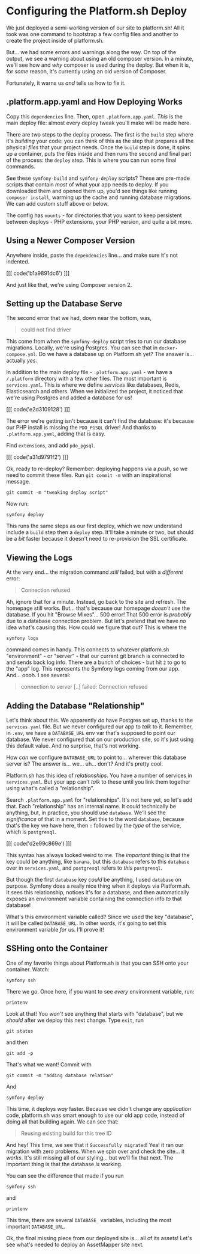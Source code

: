 # Configuring the Platform.sh Deploy

We just deployed a semi-working version of our site to platform.sh! All it took
was one command to bootstrap a few config files and another to create the
project inside of platform.sh.

But... we had some errors and warnings along the way. On top of the output,
we see a warning about using an old composer version. In a minute, we'll see
how and *why* composer is used during the deploy. But when it is, for *some*
reason, it's currently using an old version of Composer.

Fortunately, it warns us *and* tells us how to fix it.

## .platform.app.yaml and How Deploying Works

Copy this `dependencies` line. Then, open `.platform.app.yaml`. *This* is the
main deploy file: almost every deploy tweak you'll make will be made here.

There are two steps to the deploy process. The first is the `build` step where it's
*building* your code: you can think of this as the step that prepares all the
physical *files* that your project needs. Once the `build` step is done, it spins
up a container, puts the files inside and then runs the second and final part
of the process: the `deploy` step. This is where you can run some final commands.

See these `symfony-build` and `symfony-deploy` scripts? These are pre-made scripts
that contain *most* of what your app needs to deploy. If you downloaded them
and opened them up, you'd see things like running `composer install`, warming
up the cache and running database migrations. We can add custom stuff above or below.

The config has `mounts` - for directories that you want to keep persistent between
deploys - PHP extensions, your PHP version, and quite a bit more.

## Using a Newer Composer Version

Anywhere inside, paste the `dependencies` line... and make sure it's not
indented.

[[[ code('b1a9891dc6') ]]]

And just like that, we're using Composer version 2.

## Setting up the Database Serve

The second error that we had, down near the bottom, was,

> could not find driver

This come from when the `symfony-deploy` script tries to run our database migrations.
Locally, we're using Postgres. You can see that in `docker-compose.yml`.
Do we have a database up on Platform.sh yet? The answer is... actually *yes*.

In addition to the main deploy file - `.platform.app.yaml` - we have a `/.platform`
directory with a few other files. The most important is `services.yaml`.
This is where we define *services* like databases, Redis, Elasticsearch and others.
When we initialized the project, it noticed that we're using Postgres and added a
database for us!

[[[ code('e2d3109128') ]]]

The error we're getting isn't because it can't find the database: it's because
our PHP install is missing the `PDO_PGSQL` driver! And thanks to `.platform.app.yaml`,
adding that is easy.

Find `extensions`, and add `pdo_pgsql`.

[[[ code('a31d9791f2') ]]]

Ok, ready to re-deploy? Remember: deploying happens via a *push*, so we need to
commit these files. Run `git commit -m` with an inspirational message.

```terminal-silent
git commit -m "tweaking deploy script"
```

Now run:

```terminal skip-ci
symfony deploy
```

This runs the same steps as our first deploy, which we now understand include a
`build` step then a `deploy` step. It'll take a minute or two, but should be a
*bit* faster because it doesn't need to re-provision the SSL certificate.

## Viewing the Logs

At the very end... the migration command *still* failed, but with a *different*
error:

> Connection refused

Ah, ignore that for a minute. Instead, go back to the site and refresh. The
homepage still works. But... that's because our homepage *doesn't* use the database.
If you hit "Browse Mixes"... 500 error! That 500 error is *probably* due to a
database connection problem. But let's pretend that we have *no* idea what's
causing this. How could we figure that out? This is where the

```terminal skip-ci
symfony logs
```

command comes in handy. This connects to whatever platform.sh "environment" -
or "server" - that our current git branch is connected to and sends back
log info. There are a bunch of choices - but hit `2` to go to the "app" log. This
represents the Symfony logs coming from our app. And... oooh. I see several:

> connection to server [..] failed: Connection refused

## Adding the Database "Relationship"

Let's think about this. We apparently *do* have Postgres set up, thanks to the
`services.yaml` file. But we never configured our app to *talk* to it. Remember,
in `.env`, we have a `DATABASE_URL` env var that's supposed to point our database.
We never configured that on our production site, so it's just using this default
value. And no surprise, that's not working.

How *can* we configure `DATABASE_URL` to point to... wherever this database server
is? The answer is... we... uh... don't? And it's pretty cool.

Platform.sh has this idea of *relationships*. You have a number of services in
`services.yaml`. But your app can't *talk* to these until you link them together
using what's called a "relationship".

Search `.platform.app.yaml` for "relationships". It's not here yet, so let's add
that. Each "relationship" has an internal name. It could technically be anything,
but, in practice, you should use `database`. We'll see the *significance* of that
in a moment. Set this to the word `database`, because that's the key we have here,
then `:` followed by the *type* of the service, which is `postgresql`.

[[[ code('d2e99c869e') ]]]

This syntax has always looked weird to me. The *important* thing is that the key
could be anything, like `banana`, but this `database` refers to this `database`
over in `services.yaml`, and `postgresql` refers to *this* `postgresql`.

But though the first `database` key *could* be anything, I used `database` on
purpose. Symfony does a really nice thing when it deploys via Platform.sh. It
sees this relationship, notices it's for a database, and then automatically
exposes an environment variable containing the connection info *to* that
database!

What's this environment variable called? Since we used the key "database",
it will be called `DATABASE_URL`. In other words, it's going to set this environment
variable *for* us. I'll prove it!

## SSHing onto the Container

One of my favorite things about Platform.sh is that you can SSH onto your container.
Watch:

```terminal skip-ci
symfony ssh
```

There we go. Once here, if you want to see *every* environment variable, run:

```terminal
printenv
```

Look at that! You *won't* see anything that starts with "database", but
we *should* after we deploy this next change. Type `exit`, run

```terminal
git status
```

and then

```terminal
git add -p
```

That's what we want! Commit with

```terminal
git commit -m "adding database relation"
```

And

```terminal skip-ci
symfony deploy
```

This time, it deploys *way* faster. Because we didn't change any *application* code,
platform.sh was smart enough to use our old app code, instead of doing all that
building again. We can see that:

> Reusing existing build for this tree ID

And hey! This time, we see that it `Successfully migrated`! Yea! it ran our migration
with zero problems. When we spin over and check the site... it *works*. It's
still missing all of our styling... but we'll fix that next. The important thing
is that the database *is* working.

You can see the difference that made if you run

```terminal skip-ci
symfony ssh
```

and

```terminal
printenv
```

This time, there are several `DATABASE_` variables, including the most important
`DATABASE_URL`.

Ok, the final missing piece from our deployed site is... all of its assets! Let's
see what's needed to deploy an AssetMapper site next.
